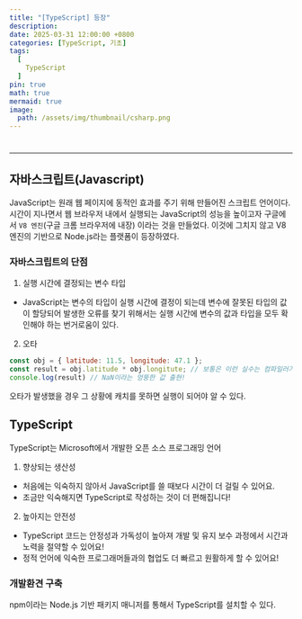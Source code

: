 ```yaml
---
title: "[TypeScript] 등장"
description: 
date: 2025-03-31 12:00:00 +0800
categories: [TypeScript, 기초]
tags:
  [
    TypeScript
  ]
pin: true
math: true
mermaid: true
image:
  path: /assets/img/thumbnail/csharp.png
---
```


# 

--- 

## 자바스크립트(Javascript)

JavaScript는 원래 웹 페이지에 동적인 효과를 주기 위해 만들어진 스크립트 언어이다. 시간이 지나면서 웹 브라우저 내에서 실행되는 JavaScript의 성능을 높이고자 구글에서 `V8 엔진`(구글 크롬 브라우저에 내장) 이라는 것을 만들었다. 이것에 그치지 않고 V8 엔진의 기반으로 Node.js라는 플랫폼이 등장하였다.

### 자바스크립트의 단점

1. 실행 시간에 결정되는 변수 타입
- JavaScript는 변수의 타입이 실행 시간에 결정이 되는데 변수에 잘못된 타입의 값이 할당되어 발생한 오류를 찾기 위해서는 실행 시간에 변수의 값과 타입을 모두 확인해야 하는 번거로움이 있다.

2. 오타

```javascript
const obj = { latitude: 11.5, longitude: 47.1 };
const result = obj.latitude * obj.longitute; // 보통은 이런 실수는 컴파일러가 잡아줘야 되는데
console.log(result) // NaN이라는 엉뚱한 값 출현!
```

오타가 발생했을 경우 그 상황에 캐치를 못하면 실행이 되어야 알 수 있다.

## TypeScript

TypeScript는 Microsoft에서 개발한 오픈 소스 프로그래밍 언어

1. 향상되는 생산성

- 처음에는 익숙하지 않아서 JavaScript를 쓸 때보다 시간이 더 걸릴 수 있어요.
- 조금만 익숙해지면 TypeScript로 작성하는 것이 더 편해집니다!

2. 높아지는 안전성

- TypeScript 코드는 안정성과 가독성이 높아져 개발 및 유지 보수 과정에서 시간과 노력을 절약할 수 있어요!
- 정적 언어에 익숙한 프로그래머들과의 협업도 더 빠르고 원활하게 할 수 있어요!

### 개발환견 구축

npm이라는 Node.js 기반 패키지 매니저를 통해서 TypeScript를 설치할 수 있다.


